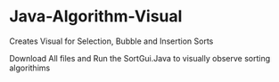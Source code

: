 # Java-Algorithm-Visual
Creates Visual for Selection, Bubble and Insertion Sorts

Download All files and Run the SortGui.Java to visually observe sorting algorithims
